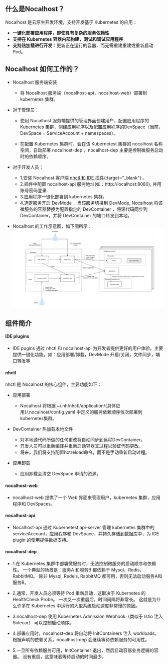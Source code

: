 ## 什么是Nocalhost？
Nocalhost 是云原生开发环境，支持开发基于 Kubernetes 的应用：

* **一键化部署应用程序，即使具有复杂的服务依赖性**
* **支持在 Kubernetes 容器内部构建，测试和调试应用程序**
* **支持热加载进行开发**：更新正在运行的容器，而无需重建重建或重新启动 Pod。


## Nocalhost 如何工作的？
* Nocalhost 服务端安装
    - 将 Nocalhost 服务端（nocalhost-api，nocalhost-web）部署到 kubernetes 集群。

* 对于管理员：
    - 使用 Nocalhost 服务端提供的管理界面创建用户，配置应用程序的 Kubernetes 集群，创建应用程序以及配置应用程序的DevSpace（当前，DevSpace = ServiceAccount + namespaces）。
    
    - 在配置 Kubernetes 集群时，会在该 Kubernetest 集群的 nocalhost 名称空间，自动部署 nocalhost-dep ，nocalhost-dep 主要是控制微服务启动时的依赖顺序。

* 对于开发人员：

    - 1.安装 Nocalhost 客户端 [nhctl 和 IDE 插件](https://nocalhost.dev/zh/installation/){:target="_blank"} 。
    - 2.插件中配置 nocalhost-api 服务地址(如：http://localhost:8080), 并用账号密码登录.
    - 3.应用程序一键化部署到 kubernetes 集群。
    - 4.选定服务开启 DevMode ，当该服务切换到 DevMode, Nocalhost 将该微服务的容器替换为配置指定的 DevContainer ，将源代码同步到 DevContainer，并将 DevContainer 的端口转发到本地。

* Nocalhost 的工作示意图，如下图所示：
![](../../assets/images/architecture.png)


## 组件简介
#### IDE plugins
* IDE pugins 通过 nhctl 和 nocalhost-api 为开发者提供更好的用户体验。主要提供一键化功能，如：应用部署/卸载，DevMode 开启/关闭，文件同步，端口转发等

#### nhctl

nhctl 是 Nocalhost 的核心组件，主要功能如下：

* 应用部署
    - Nocalhost 将根据 ~/.nh/nhctl/application/{具体应用}/.nocalhost/config.yaml 中定义的服务依赖顺序依次部署到kubernetes集群。

* DevContainer 热加载本地文件
    - 对本地源代码所做的任何更改将自动同步到远程DevContainer。
    - 开发人员可以重新编译并重新启动容器其过程以验证代码更改。 
    - 将来，我们将支持配置hotreload命令，而不是手动重新启动过程。 

* 应用卸载
    - 应用卸载会清空 DevSpace 申请的资源。

#### nocalhost-web
* nocalhost-web 提供了一个  Web 界面来管理用户，kubernetes 集群，应用程序和 DevSpaces。

#### nocalhost-api
* Nocalhost-api 通过 Kubernetest api-server 管理 kubernetes 集群中的 serviceAccount，应用程序和 DevSpace，并持久存储到数据库中，为 IDE plugin 的使用提供数据支持。

#### nocalhost-dep
* 1.在 Kubernetes 集群中部署微服务时，无法控制微服务的启动顺序和依赖性。 一个典型的场景是：服务A 和服务B 都依赖于 Mysql，Redis，RabbitMQ。 除非 Mysql, Redeis, RabbitMQ 都可用，否则无法启动服务A和服务B。 

* 2.通常，开发人员必须等待 Pod 重新启动，这取决于 Kubernetes 的 HealthCheck Probe。 一次又一次重启后，时间间隔将非常长。 这就是为什么许多在 Kubernetes 中运行的大型系统启动速度非常慢的原因。

* 3.nocalhost-dep 使用 Kubernetes Admission Webhook（类似于 Istio 注入 Sidecar） 可以控制启动顺序。 

* 4.部署应用时，nocalhost-dep 将自动将 InitContainers 注入 workloads。 根据声明的依赖关系，nocalhost-dep 会继续等待依赖服务的可用性。 

* 5.一旦所有依赖服务可用，InitContainer 退出，然后启动容器业务逻辑的容器。 没有重启，这意味着等待启动的时间最少。
